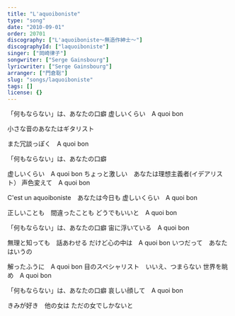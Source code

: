 ```yaml
---
title: "L'aquoiboniste"
type: "song"
date: "2010-09-01"
order: 20701
discography: ["L'aquoiboniste～無造作紳士〜"]
discographyId: ["laquoiboniste"]
singer: ["岡崎律子"]
songwriter: ["Serge Gainsbourg"]
lyricwriter: ["Serge Gainsbourg"]
arranger: ["門倉聡"]
slug: "songs/laquoiboniste"
tags: []
license: {}
---
```


「何もならない」は、あなたの口癖 虚しいくらい　A quoi bon

小さな音のあなたはギタリスト

また冗談っぽく　A quoi bon

「何もならない」は、あなたの口癖

虚しいくらい　A quoi bon ちょっと激しい　あなたは理想主義者(イデアリスト） 声色変えて　A quoi bon

C'est un aquoiboniste　あなたは今日も 虚しいくらい　A quoi bon

正しいことも　間違ったことも どうでもいいと　A quoi bon

「何もならない」は、あなたの口癖 宙に浮いている　A quoi bon

無理と知っても　話あわせる だけど心の中は　A quoi bon いつだって　あなたはいうの

解ったふうに　A quoi bon 目のスペシャリスト　いいえ、つまらない 世界を眺め　A quoi bon

「何もならない」は、あなたの口癖 哀しい顔して　A quoi bon

きみが好き　他の女は ただの女でしかないと
